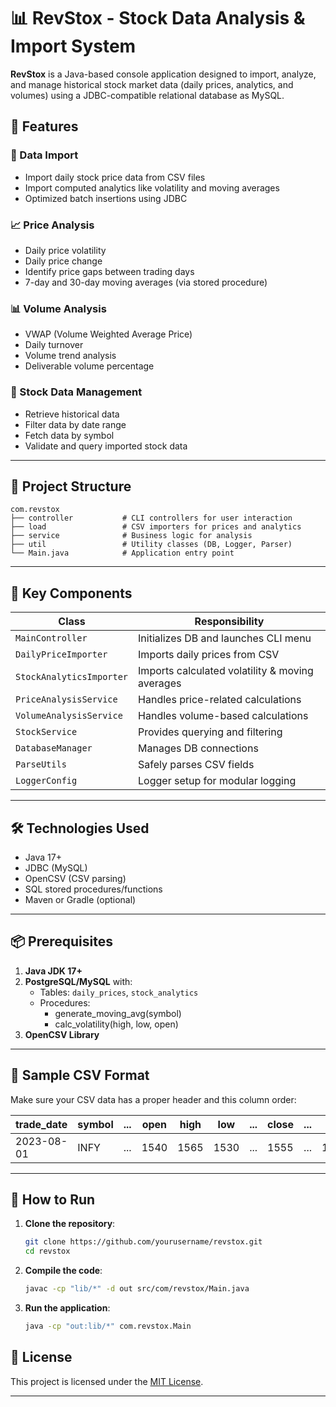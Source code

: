 # 📊 RevStox - Stock Data Analysis & Import System

**RevStox** is a Java-based console application designed to import, analyze, and manage historical stock market data (daily prices, analytics, and volumes) using a JDBC-compatible relational database as MySQL. 

## 🚀 Features

### 🔄 Data Import
- Import daily stock price data from CSV files
- Import computed analytics like volatility and moving averages
- Optimized batch insertions using JDBC

### 📈 Price Analysis
- Daily price volatility
- Daily price change
- Identify price gaps between trading days
- 7-day and 30-day moving averages (via stored procedure)

### 📊 Volume Analysis
- VWAP (Volume Weighted Average Price)
- Daily turnover
- Volume trend analysis
- Deliverable volume percentage

### 📁 Stock Data Management
- Retrieve historical data
- Filter data by date range
- Fetch data by symbol
- Validate and query imported stock data

---

## 🧱 Project Structure

```
com.revstox
├── controller           # CLI controllers for user interaction
├── load                 # CSV importers for prices and analytics
├── service              # Business logic for analysis
├── util                 # Utility classes (DB, Logger, Parser)
└── Main.java            # Application entry point
```

---

## 🔑 Key Components

| Class                    | Responsibility                                   |
|--------------------------|--------------------------------------------------|
| `MainController`         | Initializes DB and launches CLI menu            |
| `DailyPriceImporter`     | Imports daily prices from CSV                   |
| `StockAnalyticsImporter` | Imports calculated volatility & moving averages |
| `PriceAnalysisService`   | Handles price-related calculations              |
| `VolumeAnalysisService`  | Handles volume-based calculations               |
| `StockService`           | Provides querying and filtering                 |
| `DatabaseManager`        | Manages DB connections                          |
| `ParseUtils`             | Safely parses CSV fields                        |
| `LoggerConfig`           | Logger setup for modular logging                |

---

## 🛠️ Technologies Used

- Java 17+
- JDBC (MySQL)
- OpenCSV (CSV parsing)
- SQL stored procedures/functions
- Maven or Gradle (optional)

---

## 📦 Prerequisites

1. **Java JDK 17+**
2. **PostgreSQL/MySQL** with:
   - Tables: `daily_prices`, `stock_analytics`
   - Procedures:
     - generate_moving_avg(symbol)
     - calc_volatility(high, low, open)
3. **OpenCSV Library**

---

## 📁 Sample CSV Format

Make sure your CSV data has a proper header and this column order:

| trade_date | symbol | ... | open | high | low | ... | close | ... | volume | turnover |
|------------|--------|-----|------|------|-----|-----|-------|-----|--------|----------|
| 2023-08-01 | INFY   | ... | 1540 | 1565 | 1530| ... | 1555  | ... | 1200000| 18600000 |

---

## 🧪 How to Run

1. **Clone the repository**:

   ```bash
   git clone https://github.com/yourusername/revstox.git
   cd revstox
   ```

2. **Compile the code**:

   ```bash
   javac -cp "lib/*" -d out src/com/revstox/Main.java
   ```

3. **Run the application**:

   ```bash
   java -cp "out:lib/*" com.revstox.Main
   ```


## 📄 License

This project is licensed under the [MIT License](LICENSE).

---
